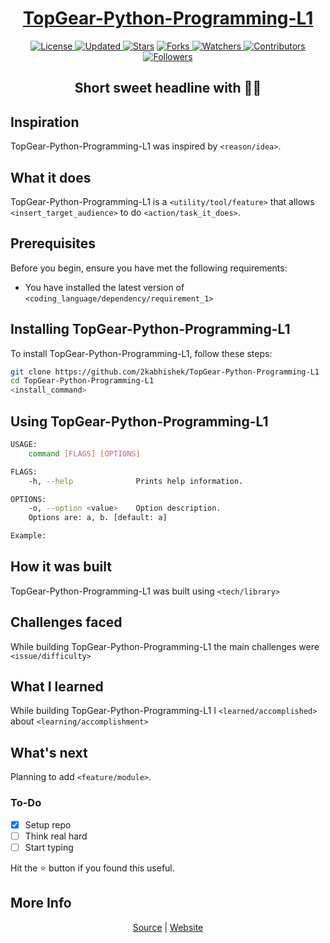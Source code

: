 <div align = "center">

<h1><a href="https://2kabhishek.github.io/TopGear-Python-Programming-L1">TopGear-Python-Programming-L1</a></h1>

<a href="https://github.com/2KAbhishek/TopGear-Python-Programming-L1/blob/master/LICENSE">
<img alt="License" src="https://img.shields.io/github/license/2kabhishek/TopGear-Python-Programming-L1?style=plastic&color=white&label=License"> </a>

<a href="https://github.com/2KAbhishek/TopGear-Python-Programming-L1/pulse">
<img alt="Updated" src="https://img.shields.io/github/last-commit/2kabhishek/TopGear-Python-Programming-L1?style=plastic&color=e30724&label=Updated"> </a>

<a href="https://github.com/2KAbhishek/TopGear-Python-Programming-L1/stargazers">
<img alt="Stars" src="https://img.shields.io/github/stars/2kabhishek/TopGear-Python-Programming-L1?style=plastic&color=00d451&label=Stars"></a>

<a href="https://github.com/2KAbhishek/TopGear-Python-Programming-L1/network/members">
<img alt="Forks" src="https://img.shields.io/github/forks/2kabhishek/TopGear-Python-Programming-L1?style=plastic&color=1688f0&label=Forks"> </a>

<a href="https://github.com/2KAbhishek/TopGear-Python-Programming-L1/watchers">
<img alt="Watchers" src="https://img.shields.io/github/watchers/2kabhishek/TopGear-Python-Programming-L1?style=plastic&color=ff5500&label=Watchers"> </a>

<a href="https://github.com/2KAbhishek/TopGear-Python-Programming-L1/graphs/contributors">
<img alt="Contributors" src="https://img.shields.io/github/contributors/2kabhishek/TopGear-Python-Programming-L1?style=plastic&color=f0f&label=Contributors"> </a>

<a href="https://github.com/2KAbhishek?tab=followers">
<img alt="Followers" src="https://img.shields.io/github/followers/2kabhishek?color=222&style=plastic&label=Followers"> </a>

<h2>Short sweet headline with 🎇🎉</h2>

</div>

## Inspiration

TopGear-Python-Programming-L1 was inspired by `<reason/idea>`.

## What it does

TopGear-Python-Programming-L1 is a `<utility/tool/feature>` that allows `<insert_target_audience>` to do `<action/task_it_does>`.

## Prerequisites

Before you begin, ensure you have met the following requirements:

- You have installed the latest version of `<coding_language/dependency/requirement_1>`

## Installing TopGear-Python-Programming-L1

To install TopGear-Python-Programming-L1, follow these steps:

```bash
git clone https://github.com/2kabhishek/TopGear-Python-Programming-L1
cd TopGear-Python-Programming-L1
<install_command>
```

## Using TopGear-Python-Programming-L1

```bash
USAGE:
    command [FLAGS] [OPTIONS]

FLAGS:
    -h, --help              Prints help information.

OPTIONS:
    -o, --option <value>    Option description.
    Options are: a, b. [default: a]

Example:


```

## How it was built

TopGear-Python-Programming-L1 was built using `<tech/library>`

## Challenges faced

While building TopGear-Python-Programming-L1 the main challenges were `<issue/difficulty>`

## What I learned

While building TopGear-Python-Programming-L1 I `<learned/accomplished>` about `<learning/accomplishment>`

## What's next

Planning to add `<feature/module>`.

### To-Do

- [x] Setup repo
- [ ] Think real hard
- [ ] Start typing

Hit the :star: button if you found this useful.

## More Info

<div align="center">

<a href="https://github.com/2KAbhishek/TopGear-Python-Programming-L1">Source</a> |
<a href="https://2kabhishek.github.io/TopGear-Python-Programming-L1">Website</a>

</div>
